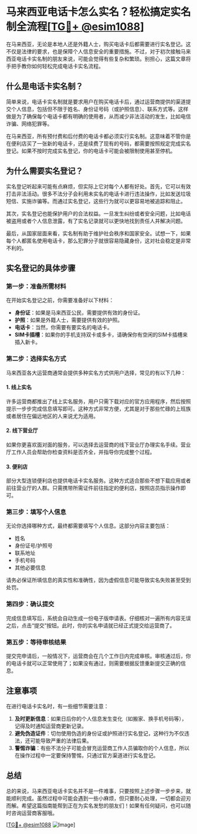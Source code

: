 # 马来西亚电话卡怎么实名？轻松搞定实名制全流程[[TG💪+ @esim1088](https://t.me/s/esim1088)]

在马来西亚，无论是本地人还是外籍人士，购买电话卡后都需要进行实名登记。这不仅是法律的要求，也是保障个人信息安全的重要措施。不过，对于初次接触马来西亚电话卡实名制的朋友来说，可能会觉得有些复杂和繁琐。别担心，这篇文章将手把手教你如何轻松完成电话卡实名流程。

## 什么是电话卡实名制？

简单来说，电话卡实名制就是要求用户在购买电话卡后，通过运营商提供的渠道提交个人信息，包括但不限于姓名、身份证号码（或护照信息）、联系方式等。这样做是为了确保每个电话卡都有明确的使用者，从而减少非法活动的发生，比如电信诈骗、网络犯罪等。

在马来西亚，所有预付费和后付费的电话卡都必须实行实名制。这意味着不管你是在便利店买了一张新的电话卡，还是续费了现有的号码，都需要按照规定完成实名登记。如果不按时完成实名登记，你的电话卡可能会被限制使用甚至停机。

## 为什么需要实名登记？

实名登记听起来可能有点麻烦，但实际上它对每个人都有好处。首先，它可以有效打击非法活动。很多不法分子会利用未实名的电话卡进行违法操作，比如发送垃圾短信、实施诈骗等。而通过实名登记，这些行为就可以更容易地被追踪和阻止。

其次，实名登记也能保护用户的合法权益。一旦发生纠纷或者安全问题，比如电话被盗用或者个人信息泄露，有了实名记录就可以更快地找到责任人并解决问题。

最后，从国家层面来看，实名制有助于维护社会秩序和国家安全。试想一下，如果每个人都匿名使用电话卡，那么犯罪分子就很容易隐藏身份，这对社会稳定是非常不利的。

## 实名登记的具体步骤

### 第一步：准备所需材料

在开始实名登记之前，你需要准备好以下材料：

- **身份证**：如果是马来西亚公民，需要提供有效的身份证。
- **护照**：如果是外籍人士，需要提供有效的护照。
- **电话卡**：当然，你需要有要实名的电话卡。
- **SIM卡插槽**：如果你的手机支持双卡或多卡，请确保你有空闲的SIM卡插槽来插入新卡。

### 第二步：选择实名方式

马来西亚各大运营商通常会提供多种实名方式供用户选择，常见的有以下几种：

#### 1. 线上实名

许多运营商都推出了线上实名服务，用户只需下载对应的官方应用程序，然后按照提示一步步完成信息填写即可。这种方式非常方便，尤其是对于那些忙碌的上班族或者居住在偏远地区的人来说尤为适用。

#### 2. 线下营业厅

如果你更喜欢面对面的服务，可以选择去运营商的线下营业厅办理实名手续。营业厅工作人员会帮助你检查资料是否齐全，并指导你完成整个过程。

#### 3. 便利店

部分大型连锁便利店也提供电话卡实名服务。这种方式适合那些不想下载应用或者前往营业厅的人群。只需携带所需证件前往指定的便利店，按照店员指示操作即可。

### 第三步：填写个人信息

无论你选择哪种方式，最终都需要填写个人信息。这部分内容主要包括：

- 姓名
- 身份证号/护照号
- 联系地址
- 手机号码
- 其他必要信息

请务必保证所填信息的真实性和准确性，因为虚假信息可能导致实名失败甚至受到处罚。

### 第四步：确认提交

完成信息填写后，系统会自动生成一份电子版申请表。仔细核对一遍所有内容无误之后，点击“提交”按钮。此时，你的实名申请就已经正式提交给运营商了。

### 第五步：等待审核结果

提交完申请后，一般情况下，运营商会在几个工作日内完成审核。审核通过后，你的电话卡就可以正常使用了；如果没有通过，则需要根据反馈重新提交正确的信息。

## 注意事项

在进行电话卡实名时，有一些细节需要注意：

1. **及时更新信息**：如果日后你的个人信息发生变化（如搬家、换手机号码等），记得及时通知运营商更新记录。
2. **避免伪造证件**：切勿使用伪造的身份证或护照进行实名登记，这种行为不仅违法，还可能导致严重的法律后果。
3. **警惕诈骗**：有些不法分子可能会冒充运营商工作人员骗取你的个人信息，所以在操作过程中一定要保持警惕，只通过官方渠道进行实名登记。

## 总结

总的来说，马来西亚电话卡实名并不是一件难事，只要按照上述步骤一步步来，就能顺利完成。虽然过程中可能会遇到一些小麻烦，但只要耐心处理，一切都会迎刃而解。希望这篇指南能帮到正在为实名发愁的朋友们！如果有任何疑问，也可以随时咨询运营商客服哦。

[[TG💪+ @esim1088](https://t.me/s/esim1088) ![Image](https://i.postimg.cc/4NQfJmqS/Snipaste-2025-05-13-00-14-12.png)]